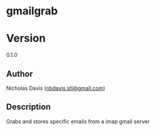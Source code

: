 # gmailgrab

# Version

0.1.0

## Author

Nicholas Davis (nbdavis.stl@gmail.com)

## Description

Grabs and stores specific emails from a imap gmail server